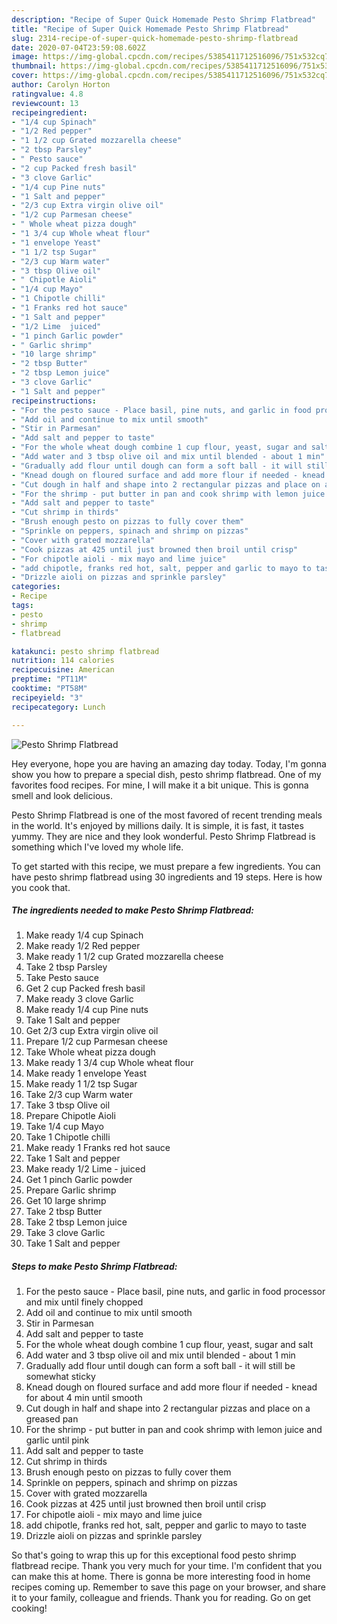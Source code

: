 ```yaml
---
description: "Recipe of Super Quick Homemade Pesto Shrimp Flatbread"
title: "Recipe of Super Quick Homemade Pesto Shrimp Flatbread"
slug: 2314-recipe-of-super-quick-homemade-pesto-shrimp-flatbread
date: 2020-07-04T23:59:08.602Z
image: https://img-global.cpcdn.com/recipes/5385411712516096/751x532cq70/pesto-shrimp-flatbread-recipe-main-photo.jpg
thumbnail: https://img-global.cpcdn.com/recipes/5385411712516096/751x532cq70/pesto-shrimp-flatbread-recipe-main-photo.jpg
cover: https://img-global.cpcdn.com/recipes/5385411712516096/751x532cq70/pesto-shrimp-flatbread-recipe-main-photo.jpg
author: Carolyn Horton
ratingvalue: 4.8
reviewcount: 13
recipeingredient:
- "1/4 cup Spinach"
- "1/2 Red pepper"
- "1 1/2 cup Grated mozzarella cheese"
- "2 tbsp Parsley"
- " Pesto sauce"
- "2 cup Packed fresh basil"
- "3 clove Garlic"
- "1/4 cup Pine nuts"
- "1 Salt and pepper"
- "2/3 cup Extra virgin olive oil"
- "1/2 cup Parmesan cheese"
- " Whole wheat pizza dough"
- "1 3/4 cup Whole wheat flour"
- "1 envelope Yeast"
- "1 1/2 tsp Sugar"
- "2/3 cup Warm water"
- "3 tbsp Olive oil"
- " Chipotle Aioli"
- "1/4 cup Mayo"
- "1 Chipotle chilli"
- "1 Franks red hot sauce"
- "1 Salt and pepper"
- "1/2 Lime  juiced"
- "1 pinch Garlic powder"
- " Garlic shrimp"
- "10 large shrimp"
- "2 tbsp Butter"
- "2 tbsp Lemon juice"
- "3 clove Garlic"
- "1 Salt and pepper"
recipeinstructions:
- "For the pesto sauce - Place basil, pine nuts, and garlic in food processor and mix until finely chopped"
- "Add oil and continue to mix until smooth"
- "Stir in Parmesan"
- "Add salt and pepper to taste"
- "For the whole wheat dough combine 1 cup flour, yeast, sugar and salt"
- "Add water and 3 tbsp olive oil and mix until blended - about 1 min"
- "Gradually add flour until dough can form a soft ball - it will still be somewhat sticky"
- "Knead dough on floured surface and add more flour if needed - knead for about 4 min until smooth"
- "Cut dough in half and shape into 2 rectangular pizzas and place on a greased pan"
- "For the shrimp - put butter in pan and cook shrimp with lemon juice and garlic until pink"
- "Add salt and pepper to taste"
- "Cut shrimp in thirds"
- "Brush enough pesto on pizzas to fully cover them"
- "Sprinkle on peppers, spinach and shrimp on pizzas"
- "Cover with grated mozzarella"
- "Cook pizzas at 425 until just browned then broil until crisp"
- "For chipotle aioli - mix mayo and lime juice"
- "add chipotle, franks red hot, salt, pepper and garlic to mayo to taste"
- "Drizzle aioli on pizzas and sprinkle parsley"
categories:
- Recipe
tags:
- pesto
- shrimp
- flatbread

katakunci: pesto shrimp flatbread 
nutrition: 114 calories
recipecuisine: American
preptime: "PT11M"
cooktime: "PT58M"
recipeyield: "3"
recipecategory: Lunch

---
```



![Pesto Shrimp Flatbread](https://img-global.cpcdn.com/recipes/5385411712516096/751x532cq70/pesto-shrimp-flatbread-recipe-main-photo.jpg)

Hey everyone, hope you are having an amazing day today. Today, I'm gonna show you how to prepare a special dish, pesto shrimp flatbread. One of my favorites food recipes. For mine, I will make it a bit unique. This is gonna smell and look delicious.



Pesto Shrimp Flatbread is one of the most favored of recent trending meals in the world. It's enjoyed by millions daily. It is simple, it is fast, it tastes yummy. They are nice and they look wonderful. Pesto Shrimp Flatbread is something which I've loved my whole life.


To get started with this recipe, we must prepare a few ingredients. You can have pesto shrimp flatbread using 30 ingredients and 19 steps. Here is how you cook that.

<!--inarticleads1-->

##### The ingredients needed to make Pesto Shrimp Flatbread:

1. Make ready 1/4 cup Spinach
1. Make ready 1/2 Red pepper
1. Make ready 1 1/2 cup Grated mozzarella cheese
1. Take 2 tbsp Parsley
1. Take  Pesto sauce
1. Get 2 cup Packed fresh basil
1. Make ready 3 clove Garlic
1. Make ready 1/4 cup Pine nuts
1. Take 1 Salt and pepper
1. Get 2/3 cup Extra virgin olive oil
1. Prepare 1/2 cup Parmesan cheese
1. Take  Whole wheat pizza dough
1. Make ready 1 3/4 cup Whole wheat flour
1. Make ready 1 envelope Yeast
1. Make ready 1 1/2 tsp Sugar
1. Take 2/3 cup Warm water
1. Take 3 tbsp Olive oil
1. Prepare  Chipotle Aioli
1. Take 1/4 cup Mayo
1. Take 1 Chipotle chilli
1. Make ready 1 Franks red hot sauce
1. Take 1 Salt and pepper
1. Make ready 1/2 Lime - juiced
1. Get 1 pinch Garlic powder
1. Prepare  Garlic shrimp
1. Get 10 large shrimp
1. Take 2 tbsp Butter
1. Take 2 tbsp Lemon juice
1. Take 3 clove Garlic
1. Take 1 Salt and pepper




<!--inarticleads2-->

##### Steps to make Pesto Shrimp Flatbread:

1. For the pesto sauce - Place basil, pine nuts, and garlic in food processor and mix until finely chopped
1. Add oil and continue to mix until smooth
1. Stir in Parmesan
1. Add salt and pepper to taste
1. For the whole wheat dough combine 1 cup flour, yeast, sugar and salt
1. Add water and 3 tbsp olive oil and mix until blended - about 1 min
1. Gradually add flour until dough can form a soft ball - it will still be somewhat sticky
1. Knead dough on floured surface and add more flour if needed - knead for about 4 min until smooth
1. Cut dough in half and shape into 2 rectangular pizzas and place on a greased pan
1. For the shrimp - put butter in pan and cook shrimp with lemon juice and garlic until pink
1. Add salt and pepper to taste
1. Cut shrimp in thirds
1. Brush enough pesto on pizzas to fully cover them
1. Sprinkle on peppers, spinach and shrimp on pizzas
1. Cover with grated mozzarella
1. Cook pizzas at 425 until just browned then broil until crisp
1. For chipotle aioli - mix mayo and lime juice
1. add chipotle, franks red hot, salt, pepper and garlic to mayo to taste
1. Drizzle aioli on pizzas and sprinkle parsley




So that's going to wrap this up for this exceptional food pesto shrimp flatbread recipe. Thank you very much for your time. I'm confident that you can make this at home. There is gonna be more interesting food in home recipes coming up. Remember to save this page on your browser, and share it to your family, colleague and friends. Thank you for reading. Go on get cooking!
